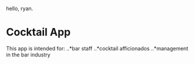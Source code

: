hello, ryan. 

# Cocktail App

This app is intended for:
  ..*bar staff 
  ..*cocktail afficionados 
  ..*management in the bar industry
  
